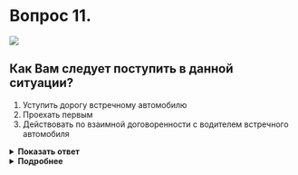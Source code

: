 # Вопрос 11.

![](https://s.drom.ru/i24227/pdd/tickets/2016/1542609055.jpg)

## Как Вам следует поступить в данной ситуации?

1. Уступить дорогу встречному автомобилю
2. Проехать первым
3. Действовать по взаимной договоренности с водителем встречного автомобиля

<details>
<summary><b>Показать ответ</b></summary>
Правильный ответ: 2
</details>
<details>
<summary><b>Подробнее</b></summary>
В случае, если встречный разъезд затруднен, то водитель, на стороне которого имеется препятствие, должен уступить дорогу. В данной ситуации преимущество Ваше – проезжаете первым.
(Пункт 11.7 ПДД)
</details>